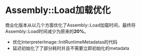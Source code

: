 # Assembly::Load加载优化

商业化版本从以几个方面优化了Assembly::Load加载时间，最终将Assembly::Load时间减少为原来的**20%**。

- 优化InterpreterImage::InitRuntimeMetadatas的代码
- 延迟初始化了了部分耗时并且不需要立即初始化的metadata

